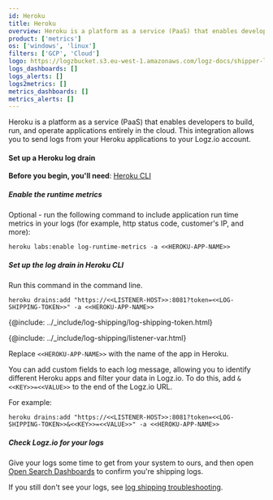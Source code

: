 ```yaml
---
id: Heroku
title: Heroku
overview: Heroku is a platform as a service (PaaS) that enables developers to build, run, and operate applications entirely in the cloud. This integration allows you to send logs from your Heroku applications to your Logz.io account. 
product: ['metrics']
os: ['windows', 'linux']
filters: ['GCP', 'Cloud']
logo: https://logzbucket.s3.eu-west-1.amazonaws.com/logz-docs/shipper-logos/heroku.svg
logs_dashboards: []
logs_alerts: []
logs2metrics: []
metrics_dashboards: []
metrics_alerts: []
---
```



Heroku is a platform as a service (PaaS) that enables developers to build, run, and operate applications entirely in the cloud. This integration allows you to send logs from your Heroku applications to your Logz.io account. 
#### Set up a Heroku log drain

**Before you begin, you'll need**:
[Heroku CLI](https://devcenter.heroku.com/articles/heroku-cli#download-and-install)

 
  
##### Enable the runtime metrics 

Optional - run the following command to include application run time metrics in your logs (for example, http status code, customer's IP, and more):

```shell
heroku labs:enable log-runtime-metrics -a <<HEROKU-APP-NAME>>
```

##### Set up the log drain in Heroku CLI

Run this command in the command line.

```shell
heroku drains:add "https://<<LISTENER-HOST>>:8081?token=<<LOG-SHIPPING-TOKEN>>" -a <<HEROKU-APP-NAME>>
```

{@include: ../_include/log-shipping/log-shipping-token.html}

{@include: ../_include/log-shipping/listener-var.html}

Replace `<<HEROKU-APP-NAME>>` with the name of the app in Heroku.

You can add custom fields to each log message, allowing you to identify different Heroku apps and filter your data in Logz.io.
To do this, add `&<<KEY>>=<<VALUE>>` to the end of the Logz.io URL.

For example:

```shell
heroku drains:add "https://<<LISTENER-HOST>>:8081?token=<<LOG-SHIPPING-TOKEN>>&<<KEY>>=<<VALUE>>" -a <<HEROKU-APP-NAME>>
```


##### Check Logz.io for your logs

Give your logs some time to get from your system to ours, and then open [Open Search Dashboards](https://app.logz.io/#/dashboard/osd) to confirm you're shipping logs.

If you still don't see your logs, see [log shipping troubleshooting]({{site.baseurl}}/user-guide/log-shipping/log-shipping-troubleshooting.html).

 
